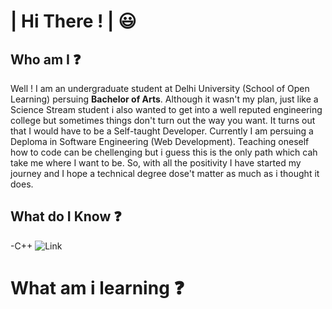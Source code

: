 # | Hi There ! | :smiley:
## Who am I :question:
Well ! I am an undergraduate student at Delhi University (School of Open Learning) persuing **Bachelor of Arts**. Although it wasn't my plan, just like a Science Stream student i also wanted to get into a well reputed engineering college but sometimes things don't turn out the way you want. It turns out that I would have to be a Self-taught Developer. Currently I am persuing a Deploma in Software Engineering (Web Development). Teaching oneself how to code can be chellenging but i guess this is the only path which cah take me where I want to be. So, with all the positivity I have started my journey and I hope a technical degree dose't matter as much as i thought it does.

## What do I Know :question:
-C++ ![Link](https://en.wikipedia.org/wiki/C%2B%2B#/media/File:ISO_C++_Logo.svg)
# What am i learning :question:

